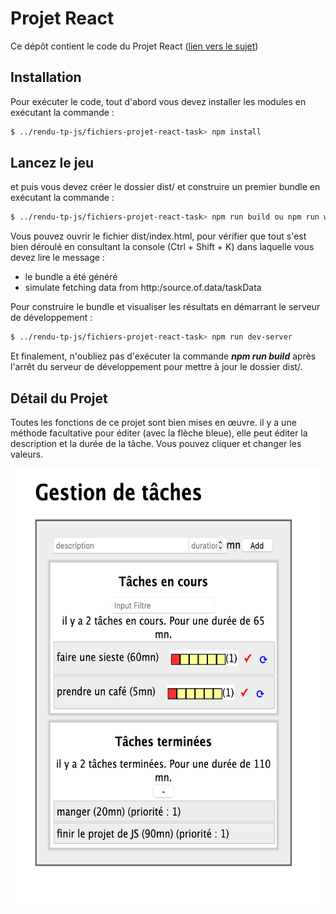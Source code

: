 # Projet React

Ce dépôt contient le code du Projet React ([lien vers le sujet](https://www.fil.univ-lille1.fr/~routier/enseignement/licence/js-s4/tdtp/exercice-react-task.html))

## Installation

Pour exécuter le code, tout d'abord vous devez installer les modules en exécutant la commande :

```bash
$ ../rendu-tp-js/fichiers-projet-react-task> npm install
```

## Lancez le jeu

et puis vous devez créer le dossier dist/ et construire un premier bundle en exécutant la commande :

```bash
$ ../rendu-tp-js/fichiers-projet-react-task> npm run build ou npm run watch
```

Vous pouvez ouvrir le fichier dist/index.html, pour vérifier que tout s'est bien déroulé en consultant la console (Ctrl + Shift + K) dans laquelle vous devez lire le message :
  - le bundle a été généré  
  - simulate fetching data from http:/source.of.data/taskData


Pour construire le bundle et visualiser les résultats en démarrant le serveur de développement :

```bash
$ ../rendu-tp-js/fichiers-projet-react-task> npm run dev-server
```

Et finalement, n'oubliez pas d'exécuter la commande **_npm run build_** après l'arrêt du serveur de développement pour mettre à jour le dossier dist/.

## Détail du Projet

Toutes les fonctions de ce projet sont bien mises en œuvre.
il y a une méthode facultative pour éditer (avec la flèche bleue), elle peut éditer la description et la durée de la tâche. Vous pouvez cliquer et changer les valeurs.

*<img src="projet.png" width="700" height="700">*
